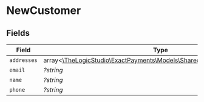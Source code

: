 # NewCustomer


## Fields

| Field                                                                                                                  | Type                                                                                                                   | Required                                                                                                               | Description                                                                                                            |
| ---------------------------------------------------------------------------------------------------------------------- | ---------------------------------------------------------------------------------------------------------------------- | ---------------------------------------------------------------------------------------------------------------------- | ---------------------------------------------------------------------------------------------------------------------- |
| `addresses`                                                                                                            | array<[\TheLogicStudio\ExactPayments\Models\Shared\NewCustomerAddresses](../../Models/Shared/NewCustomerAddresses.md)> | :heavy_minus_sign:                                                                                                     | N/A                                                                                                                    |
| `email`                                                                                                                | *?string*                                                                                                              | :heavy_minus_sign:                                                                                                     | N/A                                                                                                                    |
| `name`                                                                                                                 | *?string*                                                                                                              | :heavy_minus_sign:                                                                                                     | N/A                                                                                                                    |
| `phone`                                                                                                                | *?string*                                                                                                              | :heavy_minus_sign:                                                                                                     | N/A                                                                                                                    |